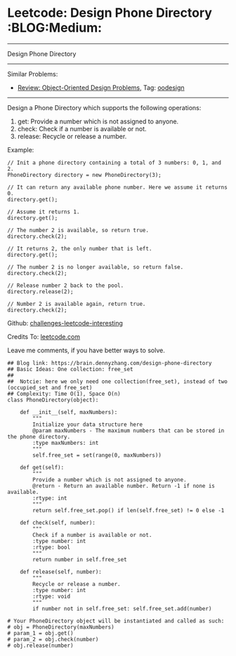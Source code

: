 # Leetcode: Design Phone Directory     :BLOG:Medium:


---

Design Phone Directory  

---

Similar Problems:  
-   [Review: Object-Oriented Design Problems](https://brain.dennyzhang.com/review-oodesign), Tag: [oodesign](https://brain.dennyzhang.com/tag/oodesign)

---

Design a Phone Directory which supports the following operations:  

1.  get: Provide a number which is not assigned to anyone.
2.  check: Check if a number is available or not.
3.  release: Recycle or release a number.

Example:  

    // Init a phone directory containing a total of 3 numbers: 0, 1, and 2.
    PhoneDirectory directory = new PhoneDirectory(3);
    
    // It can return any available phone number. Here we assume it returns 0.
    directory.get();
    
    // Assume it returns 1.
    directory.get();
    
    // The number 2 is available, so return true.
    directory.check(2);
    
    // It returns 2, the only number that is left.
    directory.get();
    
    // The number 2 is no longer available, so return false.
    directory.check(2);
    
    // Release number 2 back to the pool.
    directory.release(2);
    
    // Number 2 is available again, return true.
    directory.check(2);

Github: [challenges-leetcode-interesting](https://github.com/DennyZhang/challenges-leetcode-interesting/tree/master/design-phone-directory)  

Credits To: [leetcode.com](https://leetcode.com/problems/design-phone-directory/description/)  

Leave me comments, if you have better ways to solve.  

    ## Blog link: https://brain.dennyzhang.com/design-phone-directory
    ## Basic Ideas: One collection: free_set
    ##
    ##  Notcie: here we only need one collection(free_set), instead of two (occupied_set and free_set)
    ## Complexity: Time O(1), Space O(n)
    class PhoneDirectory(object):
    
        def __init__(self, maxNumbers):
            """
            Initialize your data structure here
            @param maxNumbers - The maximum numbers that can be stored in the phone directory.
            :type maxNumbers: int
            """
            self.free_set = set(range(0, maxNumbers))
    
        def get(self):
            """
            Provide a number which is not assigned to anyone.
            @return - Return an available number. Return -1 if none is available.
            :rtype: int
            """
            return self.free_set.pop() if len(self.free_set) != 0 else -1
    
        def check(self, number):
            """
            Check if a number is available or not.
            :type number: int
            :rtype: bool
            """
            return number in self.free_set
    
        def release(self, number):
            """
            Recycle or release a number.
            :type number: int
            :rtype: void
            """
            if number not in self.free_set: self.free_set.add(number)
    
    # Your PhoneDirectory object will be instantiated and called as such:
    # obj = PhoneDirectory(maxNumbers)
    # param_1 = obj.get()
    # param_2 = obj.check(number)
    # obj.release(number)